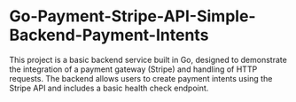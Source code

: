 # Go-Payment-Stripe-API-Simple-Backend-Payment-Intents
This project is a basic backend service built in Go, designed to demonstrate the integration of a payment gateway (Stripe) and handling of HTTP requests. The backend allows users to create payment intents using the Stripe API and includes a basic health check endpoint.
